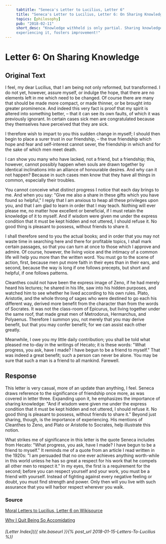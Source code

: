 ```yaml
---
     tabtitle: "Seneca's Letter to Lucilius, Letter 6"
     title: "Seneca's Letter to Lucilius, Letter 6: On Sharing Knowledge"
     topics: [philosophy]
     pub: "2018-02-11"
     short_desc: "Knowledge withheld is only partial. Sharing knowledge, and
     experiencing it, fosters improvement!"
---
```


# Letter 6: On Sharing Knowledge

## Original Text

I feel, my dear Lucilius, that I am being not only reformed, but transformed.  I
do not yet, however, assure myself, or indulge the hope, that there are no
elements left in me which need to be changed. Of course there are many that
should be made more compact, or made thinner, or be brought into greater
prominence. And indeed this very fact is proof that my spirit is altered into
something better, – that it can see its own faults, of which it was previously
ignorant. In certain cases sick men are congratulated because they themselves
have perceived that they are sick.

I therefore wish to impart to you this sudden change in myself; I should then
begin to place a surer trust in our friendship, – the true friendship which hope
and fear and self-interest cannot sever, the friendship in which and for the
sake of which men meet death.

I can show you many who have lacked, not a friend, but a friendship; this,
however, cannot possibly happen when souls are drawn together by identical
inclinations into an alliance of honourable desires. And why can it not happen?
Because in such cases men know that they have all things in common, especially
their troubles.

You cannot conceive what distinct progress I notice that each day brings to me.
And when you say: "Give me also a share in these gifts which you have found so
helpful," I reply that I am anxious to heap all these privileges upon you, and
that I am glad to learn in order that I may teach. Nothing will ever please me,
no matter how excellent or beneficial, if I must retain the knowledge of it to
myself. And if wisdom were given me under the express condition that it must be
kept hidden and not uttered, I should refuse it. No good thing is pleasant to
possess, without friends to share it.

I shall therefore send to you the actual books; and in order that you may not
waste time in searching here and there for profitable topics, I shall mark
certain passages, so that you can turn at once to those which I approve and
admire. Of course, however, the living voice and the intimacy of a common life
will help you more than the written word. You must go to the scene of action,
first, because men put more faith in their eyes than in their ears, and second,
because the way is long if one follows precepts, but short and helpful, if one
follows patterns.

Cleanthes could not have been the express image of Zeno, if he had merely heard
his lectures; he shared in his life, saw into his hidden purposes, and watched
him to see whether he lived according to his own rules. Plato, Aristotle, and
the whole throng of sages who were destined to go each his different way,
derived more benefit from the character than from the words of Socrates. It was
not the class-room of Epicurus, but living together under the same roof, that
made great men of Metrodorus, Hermarchus, and Polyaenus. Therefore I summon you,
not merely that you may derive benefit, but that you may confer benefit; for we
can assist each other greatly.

Meanwhile, I owe you my little daily contribution; you shall be told what
pleased me to-day in the writings of Hecato; it is these words: "What progress,
you ask, have I made? I have begun to be a friend to myself." That was indeed a
great benefit; such a person can never be alone. You may be sure that such a man
is a friend to all mankind. Farewell.

## Response

This letter is very casual, more of an update than anything, I feel. Seneca
draws reference to the significance of friendship once more, as was covered in
letter three.  Expanding upon it, he emphasizes the importance of sharing
knowledge: "And if wisdom were given me under the express condition that it must
be kept hidden and not uttered, I should refuse it. No good thing is pleasant to
possess, without friends to share it." Beyond just sharing, though, is the
importance of experiencing. His mentions of Cleanthes to Zeno, and Plato or
Aristotle to Socrates, help illustrate this notion.

What strikes me of significance in this letter is the quote Seneca includes from
Hecato: "What progress, you ask, have I made? I have begun to be a friend to
myself." It reminds me of a quote from an article I read written in the 1920s:
"I am persuaded that no one ever achieves anything worth-while in this world
unless he has so great a respect for his work that he compels all other men to
respect it." In my eyes, the first is a requirement for the second; before you
can respect yourself and your work, you must be a friend with yourself. Instead
of fighting against every negative feeling or doubt, you must find strength and
power. Only then will you live with such assurance that you will harbor respect
wherever you walk.

### Source

[Moral Letters to Lucilius, Letter 6 on Wikisource](
https://en.wikisource.org/wiki/Moral_letters_to_Lucilius/Letter_6)

[Why I Quit Being So Accomidating](
https://mikecanex.wordpress.com/2012/12/26/1922-why-i-quit-being-so-accommodating/)

###### [Letter Index]({{ site.baseurl }}{% post_url 2018-01-15-Letters-To-Lucilius %})
